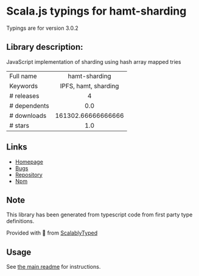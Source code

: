 
# Scala.js typings for hamt-sharding

Typings are for version 3.0.2

## Library description:
JavaScript implementation of sharding using hash array mapped tries

|                    |                 |
| ------------------ | :-------------: |
| Full name          | hamt-sharding |
| Keywords           | IPFS, hamt, sharding |
| # releases         | 4 |
| # dependents       | 0.0 |
| # downloads        | 161302.66666666666 |
| # stars            | 1.0 |

## Links
- [Homepage](https://github.com/ipfs/js-hamt-sharding#readme)
- [Bugs](https://github.com/ipfs/js-hamt-sharding/issues)
- [Repository](https://github.com/ipfs/js-hamt-sharding)
- [Npm](https://www.npmjs.com/package/hamt-sharding)
    


## Note
This library has been generated from typescript code from first party type definitions.

Provided with :purple_heart: from [ScalablyTyped](https://github.com/oyvindberg/ScalablyTyped)

## Usage
See [the main readme](../../readme.md) for instructions.


